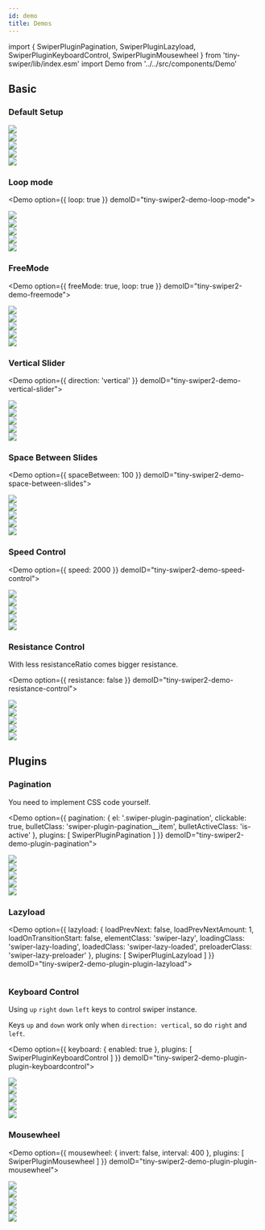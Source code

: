 ```yaml
---
id: demo
title: Demos
---
```

import {
    SwiperPluginPagination,
    SwiperPluginLazyload,
    SwiperPluginKeyboardControl,
    SwiperPluginMousewheel
} from 'tiny-swiper/lib/index.esm'
import Demo from '../../src/components/Demo'

## Basic

### Default Setup

<Demo
    option={{}}
    demoID="tiny-swiper2-basic-demo">
    <div className="swiper-container">
        <div className="swiper-wrapper">
            <div className="swiper-slide">
                <img src="https://user-images.githubusercontent.com/10026019/102327273-74284900-3fc0-11eb-913a-69661b73ab5d.png"/>
            </div>
            <div className="swiper-slide">
                <img src="https://user-images.githubusercontent.com/10026019/102327264-712d5880-3fc0-11eb-8f07-7d58264938c1.png"/>
            </div>
            <div className="swiper-slide">
                <img src="https://user-images.githubusercontent.com/10026019/102327267-72f71c00-3fc0-11eb-8550-8845f38935a4.png"/>
            </div>
            <div className="swiper-slide">
                <img src="https://user-images.githubusercontent.com/10026019/102327260-6f639500-3fc0-11eb-85fa-cfaa45ce054c.png"/>
            </div>
            <div className="swiper-slide">
                <img src="https://user-images.githubusercontent.com/10026019/102327267-72f71c00-3fc0-11eb-8550-8845f38935a4.png"/>
            </div>
        </div>
    </div>
</Demo>


### Loop mode

<Demo
    option={{
        loop: true
    }}
    demoID="tiny-swiper2-demo-loop-mode">
    <div className="swiper-container">
        <div className="swiper-wrapper">
            <div className="swiper-slide">
                <img src="https://user-images.githubusercontent.com/10026019/102327273-74284900-3fc0-11eb-913a-69661b73ab5d.png"/>
            </div>
            <div className="swiper-slide">
                <img src="https://user-images.githubusercontent.com/10026019/102327264-712d5880-3fc0-11eb-8f07-7d58264938c1.png"/>
            </div>
            <div className="swiper-slide">
                <img src="https://user-images.githubusercontent.com/10026019/102327267-72f71c00-3fc0-11eb-8550-8845f38935a4.png"/>
            </div>
            <div className="swiper-slide">
                <img src="https://user-images.githubusercontent.com/10026019/102327260-6f639500-3fc0-11eb-85fa-cfaa45ce054c.png"/>
            </div>
            <div className="swiper-slide">
                <img src="https://user-images.githubusercontent.com/10026019/102327267-72f71c00-3fc0-11eb-8550-8845f38935a4.png"/>
            </div>
        </div>
    </div>
</Demo>


### FreeMode

<Demo
    option={{
        freeMode: true,
        loop: true
    }}
    demoID="tiny-swiper2-demo-freemode">
    <div className="swiper-container">
        <div className="swiper-wrapper">
            <div className="swiper-slide">
                <img src="https://user-images.githubusercontent.com/10026019/102327273-74284900-3fc0-11eb-913a-69661b73ab5d.png"/>
            </div>
            <div className="swiper-slide">
                <img src="https://user-images.githubusercontent.com/10026019/102327264-712d5880-3fc0-11eb-8f07-7d58264938c1.png"/>
            </div>
            <div className="swiper-slide">
                <img src="https://user-images.githubusercontent.com/10026019/102327267-72f71c00-3fc0-11eb-8550-8845f38935a4.png"/>
            </div>
            <div className="swiper-slide">
                <img src="https://user-images.githubusercontent.com/10026019/102327260-6f639500-3fc0-11eb-85fa-cfaa45ce054c.png"/>
            </div>
            <div className="swiper-slide">
                <img src="https://user-images.githubusercontent.com/10026019/102327267-72f71c00-3fc0-11eb-8550-8845f38935a4.png"/>
            </div>
        </div>
    </div>
</Demo>

### Vertical Slider

<Demo
    option={{
        direction: 'vertical'
    }}
    demoID="tiny-swiper2-demo-vertical-slider">
    <div className="swiper-container">
        <div className="swiper-wrapper">
            <div className="swiper-slide">
                <img src="https://user-images.githubusercontent.com/10026019/102327273-74284900-3fc0-11eb-913a-69661b73ab5d.png"/>
            </div>
            <div className="swiper-slide">
                <img src="https://user-images.githubusercontent.com/10026019/102327264-712d5880-3fc0-11eb-8f07-7d58264938c1.png"/>
            </div>
            <div className="swiper-slide">
                <img src="https://user-images.githubusercontent.com/10026019/102327267-72f71c00-3fc0-11eb-8550-8845f38935a4.png"/>
            </div>
            <div className="swiper-slide">
                <img src="https://user-images.githubusercontent.com/10026019/102327260-6f639500-3fc0-11eb-85fa-cfaa45ce054c.png"/>
            </div>
            <div className="swiper-slide">
                <img src="https://user-images.githubusercontent.com/10026019/102327267-72f71c00-3fc0-11eb-8550-8845f38935a4.png"/>
            </div>
        </div>
    </div>
</Demo>

### Space Between Slides

<Demo
    option={{
        spaceBetween: 100
    }}
    demoID="tiny-swiper2-demo-space-between-slides">
    <div className="swiper-container">
        <div className="swiper-wrapper">
            <div className="swiper-slide">
                <img src="https://user-images.githubusercontent.com/10026019/102327273-74284900-3fc0-11eb-913a-69661b73ab5d.png"/>
            </div>
            <div className="swiper-slide">
                <img src="https://user-images.githubusercontent.com/10026019/102327264-712d5880-3fc0-11eb-8f07-7d58264938c1.png"/>
            </div>
            <div className="swiper-slide">
                <img src="https://user-images.githubusercontent.com/10026019/102327267-72f71c00-3fc0-11eb-8550-8845f38935a4.png"/>
            </div>
            <div className="swiper-slide">
                <img src="https://user-images.githubusercontent.com/10026019/102327260-6f639500-3fc0-11eb-85fa-cfaa45ce054c.png"/>
            </div>
            <div className="swiper-slide">
                <img src="https://user-images.githubusercontent.com/10026019/102327267-72f71c00-3fc0-11eb-8550-8845f38935a4.png"/>
            </div>
        </div>
    </div>
</Demo>

### Speed Control

<Demo
    option={{
        speed: 2000
    }}
    demoID="tiny-swiper2-demo-speed-control">
    <div className="swiper-container">
        <div className="swiper-wrapper">
            <div className="swiper-slide">
                <img src="https://user-images.githubusercontent.com/10026019/102327273-74284900-3fc0-11eb-913a-69661b73ab5d.png"/>
            </div>
            <div className="swiper-slide">
                <img src="https://user-images.githubusercontent.com/10026019/102327264-712d5880-3fc0-11eb-8f07-7d58264938c1.png"/>
            </div>
            <div className="swiper-slide">
                <img src="https://user-images.githubusercontent.com/10026019/102327267-72f71c00-3fc0-11eb-8550-8845f38935a4.png"/>
            </div>
            <div className="swiper-slide">
                <img src="https://user-images.githubusercontent.com/10026019/102327260-6f639500-3fc0-11eb-85fa-cfaa45ce054c.png"/>
            </div>
            <div className="swiper-slide">
                <img src="https://user-images.githubusercontent.com/10026019/102327267-72f71c00-3fc0-11eb-8550-8845f38935a4.png"/>
            </div>
        </div>
    </div>
</Demo>

### Resistance Control

With less resistanceRatio comes bigger resistance.

<Demo
    option={{
        resistance: false
    }}
    demoID="tiny-swiper2-demo-resistance-control">
    <div className="swiper-container">
        <div className="swiper-wrapper">
            <div className="swiper-slide">
                <img src="https://user-images.githubusercontent.com/10026019/102327273-74284900-3fc0-11eb-913a-69661b73ab5d.png"/>
            </div>
            <div className="swiper-slide">
                <img src="https://user-images.githubusercontent.com/10026019/102327264-712d5880-3fc0-11eb-8f07-7d58264938c1.png"/>
            </div>
            <div className="swiper-slide">
                <img src="https://user-images.githubusercontent.com/10026019/102327267-72f71c00-3fc0-11eb-8550-8845f38935a4.png"/>
            </div>
            <div className="swiper-slide">
                <img src="https://user-images.githubusercontent.com/10026019/102327260-6f639500-3fc0-11eb-85fa-cfaa45ce054c.png"/>
            </div>
            <div className="swiper-slide">
                <img src="https://user-images.githubusercontent.com/10026019/102327267-72f71c00-3fc0-11eb-8550-8845f38935a4.png"/>
            </div>
        </div>
    </div>
</Demo>


## Plugins

### Pagination

You need to implement CSS code yourself.

<Demo
    option={{
        pagination: {
            el: '.swiper-plugin-pagination',
            clickable: true,
            bulletClass: 'swiper-plugin-pagination__item',
            bulletActiveClass: 'is-active'
        },
        plugins: [
            SwiperPluginPagination
        ]
    }}
    demoID="tiny-swiper2-demo-plugin-pagination">
    <div className="swiper-container">
        <div className="swiper-wrapper">
            <div className="swiper-slide">
                <img src="https://user-images.githubusercontent.com/10026019/102327273-74284900-3fc0-11eb-913a-69661b73ab5d.png"/>
            </div>
            <div className="swiper-slide">
                <img src="https://user-images.githubusercontent.com/10026019/102327264-712d5880-3fc0-11eb-8f07-7d58264938c1.png"/>
            </div>
            <div className="swiper-slide">
                <img src="https://user-images.githubusercontent.com/10026019/102327267-72f71c00-3fc0-11eb-8550-8845f38935a4.png"/>
            </div>
            <div className="swiper-slide">
                <img src="https://user-images.githubusercontent.com/10026019/102327260-6f639500-3fc0-11eb-85fa-cfaa45ce054c.png"/>
            </div>
            <div className="swiper-slide">
                <img src="https://user-images.githubusercontent.com/10026019/102327267-72f71c00-3fc0-11eb-8550-8845f38935a4.png"/>
            </div>
        </div>
        <div className="swiper-plugin-pagination"></div>
    </div>
</Demo>

### Lazyload

<Demo
    option={{
        lazyload: {
            loadPrevNext: false,
            loadPrevNextAmount: 1,
            loadOnTransitionStart: false,
            elementClass: 'swiper-lazy',
            loadingClass: 'swiper-lazy-loading',
            loadedClass: 'swiper-lazy-loaded',
            preloaderClass: 'swiper-lazy-preloader'
        },
        plugins: [
            SwiperPluginLazyload
        ]
    }}
    demoID="tiny-swiper2-demo-plugin-plugin-lazyload">
    <div className="swiper-container">
        <div className="swiper-wrapper">
            <div className="swiper-slide">
                <img
                    className="swiper-lazy"
                    data-src="https://user-images.githubusercontent.com/10026019/102327273-74284900-3fc0-11eb-913a-69661b73ab5d.png"/>
                <div className="swiper-lazy-preloader"></div>
            </div>
            <div className="swiper-slide">
                <img
                    className="swiper-lazy"
                    data-src="https://user-images.githubusercontent.com/10026019/102327264-712d5880-3fc0-11eb-8f07-7d58264938c1.png"/>
                <div className="swiper-lazy-preloader"></div>
            </div>
            <div className="swiper-slide">
                <img
                    className="swiper-lazy"
                    data-src="https://user-images.githubusercontent.com/10026019/102327267-72f71c00-3fc0-11eb-8550-8845f38935a4.png"/>
                <div className="swiper-lazy-preloader"></div>
            </div>
            <div className="swiper-slide">
                <img
                    className="swiper-lazy"
                    data-src="https://user-images.githubusercontent.com/10026019/102327260-6f639500-3fc0-11eb-85fa-cfaa45ce054c.png"/>
                <div className="swiper-lazy-preloader"></div>
            </div>
            <div className="swiper-slide">
                <img
                    className="swiper-lazy"
                    data-src="https://user-images.githubusercontent.com/10026019/102327267-72f71c00-3fc0-11eb-8550-8845f38935a4.png"/>
                <div className="swiper-lazy-preloader"></div>
            </div>
        </div>
    </div>
</Demo>

### Keyboard Control

Using `up` `right` `down` `left` keys to control swiper instance.

Keys `up` and `down` work only when `direction: vertical`, so do `right` and `left`.

<Demo
    option={{
        keyboard: {
            enabled: true
        },
        plugins: [
            SwiperPluginKeyboardControl
        ]
    }}
    demoID="tiny-swiper2-demo-plugin-plugin-keyboardcontrol">
    <div className="swiper-container">
        <div className="swiper-wrapper">
            <div className="swiper-slide">
                <img src="https://user-images.githubusercontent.com/10026019/102327273-74284900-3fc0-11eb-913a-69661b73ab5d.png"/>
            </div>
            <div className="swiper-slide">
                <img src="https://user-images.githubusercontent.com/10026019/102327264-712d5880-3fc0-11eb-8f07-7d58264938c1.png"/>
            </div>
            <div className="swiper-slide">
                <img src="https://user-images.githubusercontent.com/10026019/102327267-72f71c00-3fc0-11eb-8550-8845f38935a4.png"/>
            </div>
            <div className="swiper-slide">
                <img src="https://user-images.githubusercontent.com/10026019/102327260-6f639500-3fc0-11eb-85fa-cfaa45ce054c.png"/>
            </div>
            <div className="swiper-slide">
                <img src="https://user-images.githubusercontent.com/10026019/102327267-72f71c00-3fc0-11eb-8550-8845f38935a4.png"/>
            </div>
        </div>
        <div className="swiper-plugin-pagination"></div>
    </div>
</Demo>

### Mousewheel

<Demo
    option={{
        mousewheel: {
            invert: false,
            interval: 400
        },
        plugins: [
            SwiperPluginMousewheel
        ]
    }}
    demoID="tiny-swiper2-demo-plugin-plugin-mousewheel">
    <div className="swiper-container">
        <div className="swiper-wrapper">
            <div className="swiper-slide">
                <img src="https://user-images.githubusercontent.com/10026019/102327273-74284900-3fc0-11eb-913a-69661b73ab5d.png"/>
            </div>
            <div className="swiper-slide">
                <img src="https://user-images.githubusercontent.com/10026019/102327264-712d5880-3fc0-11eb-8f07-7d58264938c1.png"/>
            </div>
            <div className="swiper-slide">
                <img src="https://user-images.githubusercontent.com/10026019/102327267-72f71c00-3fc0-11eb-8550-8845f38935a4.png"/>
            </div>
            <div className="swiper-slide">
                <img src="https://user-images.githubusercontent.com/10026019/102327260-6f639500-3fc0-11eb-85fa-cfaa45ce054c.png"/>
            </div>
            <div className="swiper-slide">
                <img src="https://user-images.githubusercontent.com/10026019/102327267-72f71c00-3fc0-11eb-8550-8845f38935a4.png"/>
            </div>
        </div>
    </div>
</Demo>

